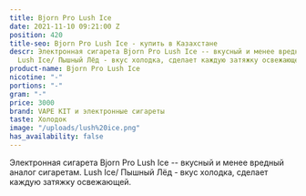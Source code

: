 ```yaml
---
title: Bjorn Pro Lush Ice
date: 2021-11-10 09:21:00 Z
position: 420
title-seo: Bjorn Pro Lush Ice - купить в Казахстане
descr: Электронная сигарета Bjorn Pro Lush Ice -- вкусный и менее вредный аналог сигаретам.
  Lush Ice/ Пышный Лёд - вкус холодка, сделает каждую затяжку освежающей.
product-name: Bjorn Pro Lush Ice
nicotine: "-"
portions: "-"
gram: "-"
price: 3000
brand: VAPE KIT и электронные сигареты
taste: Холодок
image: "/uploads/lush%20ice.png"
has_availability: false
---
```


Электронная сигарета Bjorn Pro Lush Ice -- вкусный и менее вредный аналог сигаретам. Lush Ice/ Пышный Лёд - вкус холодка, сделает каждую затяжку освежающей.